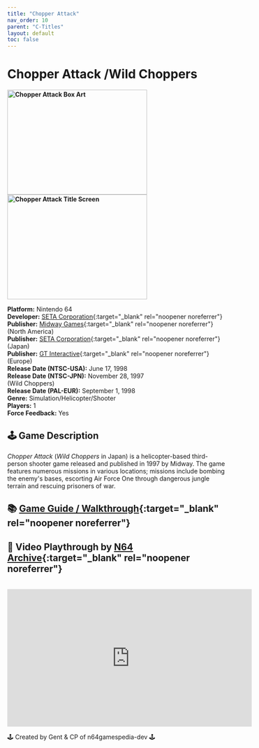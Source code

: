 ```yaml
---
title: "Chopper Attack"
nav_order: 10
parent: "C-Titles"
layout: default
toc: false
---
```


# Chopper Attack /Wild Choppers

<b>
<img src="https://images.launchbox-app.com/1429eebf-2906-4238-8c5c-06af44ee19f1.jpg" alt="Chopper Attack Box Art" width="320" height="240" />
<img src="https://images.launchbox-app.com/e74c2b94-73c0-4157-8ad2-939e68ddcecd.png" alt="Chopper Attack Title Screen" width="320" height="240" />
</b>

**Platform:** Nintendo 64  
**Developer:** [SETA Corporation](https://en.wikipedia.org/wiki/SETA_Corporation){:target="_blank" rel="noopener noreferrer"}  
**Publisher:** [Midway Games](https://en.wikipedia.org/wiki/Midway_Games){:target="_blank" rel="noopener noreferrer"} (North America)    
**Publisher:** [SETA Corporation](https://en.wikipedia.org/wiki/SETA_Corporation){:target="_blank" rel="noopener noreferrer"} (Japan)    
**Publisher:** [GT Interactive](https://en.wikipedia.org/wiki/Atari,_Inc._(Atari_SA_subsidiary)){:target="_blank" rel="noopener noreferrer"} (Europe)    
**Release Date (NTSC-USA):** June 17, 1998  
**Release Date (NTSC-JPN):** November 28, 1997    
(Wild Choppers)    
**Release Date (PAL-EUR):** September 1, 1998  
**Genre:** Simulation/Helicopter/Shooter  
**Players:** 1  
**Force Feedback:** Yes  

## 🕹️ Game Description
*Chopper Attack* (*Wild Choppers* in Japan) is a helicopter-based third-person shooter game released and published in 1997 by Midway. The game features numerous missions in various locations; missions include bombing the enemy's bases, escorting Air Force One through dangerous jungle terrain and rescuing prisoners of war.

## 📚 [Game Guide / Walkthrough](https://gamefaqs.gamespot.com/n64/196913-chopper-attack/faqs/8417){:target="_blank" rel="noopener noreferrer"}

## 🎥 Video Playthrough by [N64 Archive](https://www.youtube.com/channel/UC1fUDTXUTKjpk_j7leAhAyw){:target="_blank" rel="noopener noreferrer"}
<br />  
<iframe width="560" height="315" src="https://www.youtube.com/embed/nz7Fq1FEST8" title="Chopper Attack Gameplay" frameborder="0" allowfullscreen></iframe>

🕹️ Created by Gent & CP of n64gamespedia-dev 🕹️

<!-- Vault Format: n64gamespedia-dev -->
<!-- Protocol Source: _vault-specs/format-protocol.md -->
